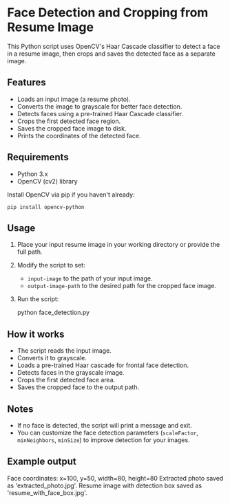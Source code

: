 Face Detection and Cropping from Resume Image
=============================================

This Python script uses OpenCV's Haar Cascade classifier to detect a face in a resume image, then crops and saves the detected face as a separate image.

Features
--------
- Loads an input image (a resume photo).
- Converts the image to grayscale for better face detection.
- Detects faces using a pre-trained Haar Cascade classifier.
- Crops the first detected face region.
- Saves the cropped face image to disk.
- Prints the coordinates of the detected face.

Requirements
------------
- Python 3.x
- OpenCV (cv2) library

Install OpenCV via pip if you haven't already:

    pip install opencv-python

Usage
-----
1. Place your input resume image in your working directory or provide the full path.
2. Modify the script to set:
   - `input-image` to the path of your input image.
   - `output-image-path` to the desired path for the cropped face image.
3. Run the script:

    python face_detection.py

How it works
------------
- The script reads the input image.
- Converts it to grayscale.
- Loads a pre-trained Haar cascade for frontal face detection.
- Detects faces in the grayscale image.
- Crops the first detected face area.
- Saves the cropped face to the output path.

Notes
-----
- If no face is detected, the script will print a message and exit.
- You can customize the face detection parameters (`scaleFactor`, `minNeighbors`, `minSize`) to improve detection for your images.

Example output
--------------
Face coordinates: x=100, y=50, width=80, height=80
Extracted photo saved as 'extracted_photo.jpg'.
Resume image with detection box saved as 'resume_with_face_box.jpg'.
